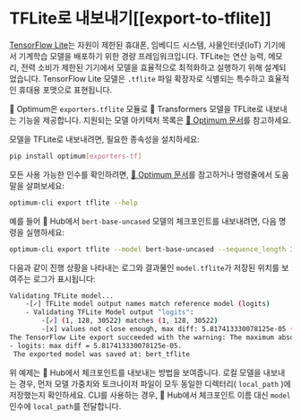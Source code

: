 <!--Copyright 2023 The HuggingFace Team. All rights reserved.

Licensed under the Apache License, Version 2.0 (the "License"); you may not use this file except in compliance with
the License. You may obtain a copy of the License at

http://www.apache.org/licenses/LICENSE-2.0

Unless required by applicable law or agreed to in writing, software distributed under the License is distributed on
an "AS IS" BASIS, WITHOUT WARRANTIES OR CONDITIONS OF ANY KIND, either express or implied. See the License for the
specific language governing permissions and limitations under the License.

⚠️ Note that this file is in Markdown but contain specific syntax for our doc-builder (similar to MDX) that may not be
rendered properly in your Markdown viewer.

-->

# TFLite로 내보내기[[export-to-tflite]]

[TensorFlow Lite](https://www.tensorflow.org/lite/guide)는 자원이 제한된 휴대폰, 임베디드 시스템, 사물인터넷(IoT) 기기에서 
기계학습 모델을 배포하기 위한 경량 프레임워크입니다. 
TFLite는 연산 능력, 메모리, 전력 소비가 제한된 기기에서 모델을 효율적으로 최적화하고 실행하기 위해 
설계되었습니다. 
TensorFlow Lite 모델은 `.tflite` 파일 확장자로 식별되는 특수하고 효율적인 휴대용 포맷으로 표현됩니다. 

🤗 Optimum은 `exporters.tflite` 모듈로 🤗 Transformers 모델을 TFLite로 내보내는 기능을 제공합니다. 
지원되는 모델 아키텍처 목록은 [🤗 Optimum 문서](https://huggingface.co/docs/optimum/exporters/tflite/overview)를 참고하세요. 

모델을 TFLite로 내보내려면, 필요한 종속성을 설치하세요:
 
```bash
pip install optimum[exporters-tf]
```

모든 사용 가능한 인수를 확인하려면, [🤗 Optimum 문서](https://huggingface.co/docs/optimum/main/en/exporters/tflite/usage_guides/export_a_model)를 참고하거나 
명령줄에서 도움말을 살펴보세요:

```bash
optimum-cli export tflite --help
```

예를 들어 🤗 Hub에서 `bert-base-uncased` 모델의 체크포인트를 내보내려면, 다음 명령을 실행하세요:

```bash
optimum-cli export tflite --model bert-base-uncased --sequence_length 128 bert_tflite/
```

다음과 같이 진행 상황을 나타내는 로그와 결과물인 `model.tflite`가 저장된 위치를 보여주는 로그가 표시됩니다:

```bash
Validating TFLite model...
	-[✓] TFLite model output names match reference model (logits)
	- Validating TFLite Model output "logits":
		-[✓] (1, 128, 30522) matches (1, 128, 30522)
		-[x] values not close enough, max diff: 5.817413330078125e-05 (atol: 1e-05)
The TensorFlow Lite export succeeded with the warning: The maximum absolute difference between the output of the reference model and the TFLite exported model is not within the set tolerance 1e-05:
- logits: max diff = 5.817413330078125e-05.
 The exported model was saved at: bert_tflite
 ```

위 예제는 🤗 Hub에서 체크포인트를 내보내는 방법을 보여줍니다. 로컬 모델을 내보내는 경우, 먼저 모델 가중치와 토크나이저 파일이 모두 
동일한 디렉터리( `local_path` )에 저장했는지 확인하세요. CLI를 사용하는 경우, 🤗 Hub에서 
체크포인트 이름 대신 `model` 인수에 `local_path`를 전달합니다. 